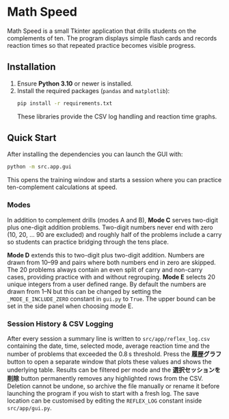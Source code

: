 # Math Speed

Math Speed is a small Tkinter application that drills students on the complements of ten.  The
program displays simple flash cards and records reaction times so that repeated practice becomes
visible progress.

## Installation

1. Ensure **Python 3.10** or newer is installed.
2. Install the required packages (`pandas` and `matplotlib`):
   ```bash
   pip install -r requirements.txt
   ```
   These libraries provide the CSV log handling and reaction time graphs.

## Quick Start

After installing the dependencies you can launch the GUI with:

```bash
python -m src.app.gui
```

This opens the training window and starts a session where you can practice ten-complement
calculations at speed.

### Modes

In addition to complement drills (modes A and B), **Mode C** serves two-digit plus
one-digit addition problems. Two-digit numbers never end with zero (10, 20, ... 90
are excluded) and roughly half of the problems include a carry so students can
practice bridging through the tens place.

**Mode D** extends this to two-digit plus two-digit addition. Numbers are
drawn from 10–99 and pairs where both numbers end in zero are skipped. The 20
problems always contain an even split of carry and non-carry cases, providing
practice with and without regrouping.
**Mode E** selects 20 unique integers from a user defined range. By default the
numbers are drawn from 1–N but this can be changed by setting the
`_MODE_E_INCLUDE_ZERO` constant in `gui.py` to `True`.
The upper bound can be set in the side panel when choosing mode E.

### Session History & CSV Logging

After every session a summary line is written to `src/app/reflex_log.csv`
containing the date, time, selected mode, average reaction time and the
number of problems that exceeded the 0.8 s threshold.  Press the
**履歴グラフ** button to open a separate window that plots these values and
shows the underlying table.  Results can be filtered per mode and the
**選択セッションを削除** button permanently removes any highlighted rows from
the CSV.  Deletion cannot be undone, so archive the file manually or rename
it before launching the program if you wish to start with a fresh log.  The
save location can be customised by editing the `REFLEX_LOG` constant inside
`src/app/gui.py`.
